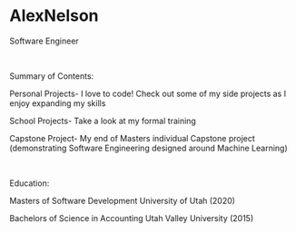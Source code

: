 # AlexNelson
Software Engineer<br />

<br />

Summary of Contents:

Personal Projects- I love to code! Check out some of my side projects as I enjoy expanding my skills

School Projects- Take a look at my formal training

Capstone Project- My end of Masters individual Capstone project (demonstrating Software Engineering designed around Machine Learning)<br />

<br />

Education:

Masters of Software Development University of Utah (2020)   

Bachelors of Science in Accounting Utah Valley University (2015)


